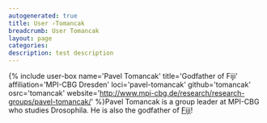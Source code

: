 ```yaml
---
autogenerated: true
title: User ›Tomancak
breadcrumb: User Tomancak
layout: page
categories: 
description: test description
---
```


{% include user-box name='Pavel Tomancak' title='Godfather of Fiji' affiliation='MPI-CBG Dresden' loci='pavel-tomancak' github='tomancak' osrc='tomancak' website='http://www.mpi-cbg.de/research/research-groups/pavel-tomancak/' %}Pavel Tomancak is a group leader at MPI-CBG who studies Drosophila. He is also the godfather of [Fiji](Fiji)!
